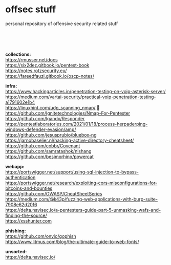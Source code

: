# offsec stuff
personal repository of offensive security related stuff 

<br><br><br>

__collections:__ <br>
https://rmusser.net/docs <br> 
https://six2dez.gitbook.io/pentest-book <br> 
https://notes.rotzsecurity.eu/ <br> 
https://fareedfauzi.gitbook.io/oscp-notes/ <br> 



__infra:__ <br>
https://www.hackingarticles.in/penetration-testing-on-voip-asterisk-server/ <br> 
https://medium.com/vartai-security/practical-voip-penetration-testing-a1791602e1b4 <br> 
https://linuxhint.com/udp_scanning_nmap/ :penguin: <br> 
https://github.com/Ignitetechnologies/Nmap-For-Pentester <br>
https://github.com/lgandx/Responder <br>
https://pentestlaboratories.com/2021/01/18/process-herpaderping-windows-defender-evasion/amp/ <br>
https://github.com/jesusprubio/bluebox-ng <br>
https://jarnobaselier.nl/hacking-active-directory-cheatsheet/ <br>
https://github.com/cobbr/Covenant <br>
https://github.com/samratashok/nishang <br>
https://github.com/besimorhino/powercat <br>



__webapp:__ <br>
https://portswigger.net/support/using-sql-injection-to-bypass-authentication <br> 
https://portswigger.net/research/exploiting-cors-misconfigurations-for-bitcoins-and-bounties <br> 
https://github.com/OWASP/CheatSheetSeries <br> 
https://medium.com/@k43p/fuzzing-web-applications-with-burp-suite-7908e62d20f6 <br> 
https://delta.navisec.io/a-pentesters-guide-part-5-unmasking-wafs-and-finding-the-source/ <br>
https://xsshunter.com <br>


__phishing:__ <br>
https://github.com/onvio/gophish <br> 
https://www.litmus.com/blog/the-ultimate-guide-to-web-fonts/ <br> 


__unsorted:__ <br>
https://delta.navisec.io/ <br>


